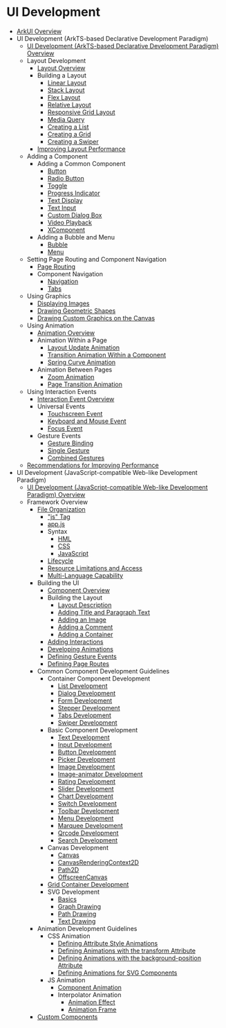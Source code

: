 # UI Development

- [ArkUI Overview](arkui-overview.md)
- UI Development (ArkTS-based Declarative Development Paradigm)
  - [UI Development (ArkTS-based Declarative Development Paradigm) Overview](arkts-ui-development-overview.md)
  - Layout Development
    - [Layout Overview](arkts-layout-development-overview.md)
    - Building a Layout
      - [Linear Layout](arkts-layout-development-linear.md)
      - [Stack Layout](arkts-layout-development-stack-layout.md)
      - [Flex Layout](arkts-layout-development-flex-layout.md)
      - [Relative Layout](arkts-layout-development-relative-layout.md)
      - [Responsive Grid Layout](arkts-layout-development-grid-layout.md)
      - [Media Query](arkts-layout-development-media-query.md)
      - [Creating a List](arkts-layout-development-create-list.md)
      - [Creating a Grid](arkts-layout-development-create-grid.md)
      - [Creating a Swiper](arkts-layout-development-create-looping.md)
    - [Improving Layout Performance](arkts-layout-development-performance-boost.md)
  - Adding a Component
    - Adding a Common Component
      - [Button](arkts-common-components-button.md)
      - [Radio Button](arkts-common-components-radio-button.md)
      - [Toggle](arkts-common-components-switch.md)
      - [Progress Indicator](arkts-common-components-progress-indicator.md)
      - [Text Display](arkts-common-components-text-display.md)
      - [Text Input](arkts-common-components-text-input.md)
      - [Custom Dialog Box](arkts-common-components-custom-dialog.md)
      - [Video Playback](arkts-common-components-video-player.md)
      - [XComponent](arkts-common-components-xcomponent.md)
    - Adding a Bubble and Menu
      - [Bubble](arkts-popup-and-menu-components-popup.md)
      - [Menu](arkts-popup-and-menu-components-menu.md)
  - Setting Page Routing and Component Navigation
    - [Page Routing](arkts-routing.md)
    - Component Navigation
      - [Navigation](arkts-navigation-navigation.md)
      - [Tabs](arkts-navigation-tabs.md)
  - Using Graphics
    - [Displaying Images](arkts-graphics-display.md)
    - [Drawing Geometric Shapes](arkts-geometric-shape-drawing.md)
    - [Drawing Custom Graphics on the Canvas](arkts-drawing-customization-on-canvas.md)
  - Using Animation
    - [Animation Overview](arkts-animation-overview.md)
    - Animation Within a Page
      - [Layout Update Animation](arkts-layout-update-animation.md)
      - [Transition Animation Within a Component](arkts-transition-animation-within-component.md)
      - [Spring Curve Animation](arkts-spring-animation.md)
    - Animation Between Pages
      - [Zoom Animation](arkts-zoom-animation.md)
      - [Page Transition Animation](arkts-page-transition-animation.md)
  - Using Interaction Events
    - [Interaction Event Overview](arkts-event-overview.md)
    - Universal Events
      - [Touchscreen Event](arkts-common-events-touch-screen-event.md)
      - [Keyboard and Mouse Event](arkts-common-events-device-input-event.md)
      - [Focus Event](arkts-common-events-focus-event.md)
    - Gesture Events
      - [Gesture Binding](arkts-gesture-events-binding.md)
      - [Single Gesture](arkts-gesture-events-single-gesture.md)
      - [Combined Gestures](arkts-gesture-events-combined-gestures.md)
  - [Recommendations for Improving Performance](arkts-performance-improvement-recommendation.md)
- UI Development (JavaScript-compatible Web-like Development Paradigm)
  - [UI Development (JavaScript-compatible Web-like Development Paradigm) Overview](ui-js-overview.md)
  - Framework Overview
    - [File Organization](js-framework-file.md)
        - ["js" Tag](js-framework-js-tag.md)
        - [app.js](js-framework-js-file.md)
        - Syntax
            - [HML](js-framework-syntax-hml.md)
            - [CSS](js-framework-syntax-css.md)
            - [JavaScript](js-framework-syntax-js.md)
        - [Lifecycle](js-framework-lifecycle.md)
        - [Resource Limitations and Access](js-framework-resource-restriction.md)
        - [Multi-Language Capability](js-framework-multiple-languages.md)
    - Building the UI
        - [Component Overview](ui-js-building-ui-component.md)
        - Building the Layout
            - [Layout Description](ui-js-building-ui-layout-intro.md)
            - [Adding Title and Paragraph Text](ui-js-building-ui-layout-text.md)
            - [Adding an Image](ui-js-building-ui-layout-image.md)
            - [Adding a Comment](ui-js-building-ui-layout-comment.md)
            - [Adding a Container](ui-js-building-ui-layout-external-container.md)
        - [Adding Interactions](ui-js-building-ui-interactions.md)
        - [Developing Animations](ui-js-building-ui-animation.md)
        - [Defining Gesture Events](ui-js-building-ui-event.md)
        - [Defining Page Routes](ui-js-building-ui-routes.md)
    - Common Component Development Guidelines
        - Container Component Development
            - [List Development](ui-js-components-list.md)
            - [Dialog Development](ui-js-components-dialog.md)
            - [Form Development](ui-js-components-form.md)
            - [Stepper Development](ui-js-components-stepper.md)
            - [Tabs Development](ui-js-component-tabs.md)
            - [Swiper Development](ui-js-components-swiper.md)
        - Basic Component Development
            - [Text Development](ui-js-components-text.md)
            - [Input Development](ui-js-components-input.md)
            - [Button Development](ui-js-components-button.md)
            - [Picker Development](ui-js-components-picker.md)
            - [Image Development](ui-js-components-images.md)
            - [Image-animator Development](ui-js-components-image-animator.md)
            - [Rating Development](ui-js-components-rating.md)
            - [Slider Development](ui-js-components-slider.md)
            - [Chart Development](ui-js-components-chart.md)
            - [Switch Development](ui-js-components-switch.md)
            - [Toolbar Development](ui-js-components-toolbar.md)
            - [Menu Development](ui-js-components-menu.md)
            - [Marquee Development](ui-js-components-marquee.md)
            - [Qrcode Development](ui-js-components-qrcode.md)
            - [Search Development](ui-js-components-search.md)
        - Canvas Development
            - [Canvas](ui-js-components-canvas.md)
            - [CanvasRenderingContext2D](ui-js-components-canvasrenderingcontext2d.md)
            - [Path2D](ui-js-components-path2d.md)
            - [OffscreenCanvas](ui-js-components-offscreencanvas.md)
        - [Grid Container Development](ui-js-components-grid.md)
        - SVG Development
            - [Basics](ui-js-components-svg-overview.md)
            - [Graph Drawing](ui-js-components-svg-graphics.md)
            - [Path Drawing](ui-js-components-svg-path.md)
            - [Text Drawing](ui-js-components-svg-text.md)
    - Animation Development Guidelines
        - CSS Animation
            - [Defining Attribute Style Animations](ui-js-animate-attribute-style.md)
            - [Defining Animations with the transform Attribute](ui-js-animate-transform.md)
            - [Defining Animations with the background-position Attribute](ui-js-animate-background-position-style.md)
            - [Defining Animations for SVG Components](ui-js-animate-svg.md)
        - JS Animation
            - [Component Animation](ui-js-animate-component.md)
            - Interpolator Animation
                - [Animation Effect](ui-js-animate-dynamic-effects.md)
                - [Animation Frame](ui-js-animate-frame.md)
    - [Custom Components](ui-js-custom-components.md)

